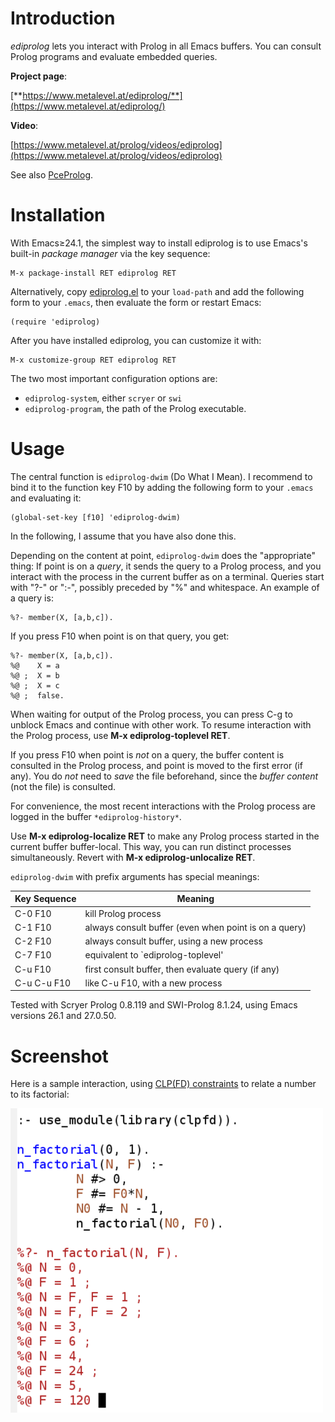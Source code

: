# Introduction

*ediprolog* lets you interact with Prolog in all Emacs buffers.
You can consult Prolog programs and evaluate embedded queries.

**Project page**:

[**https://www.metalevel.at/ediprolog/**](https://www.metalevel.at/ediprolog/)

**Video**:

[https://www.metalevel.at/prolog/videos/ediprolog](https://www.metalevel.at/prolog/videos/ediprolog)

See also [PceProlog](https://www.metalevel.at/pceprolog/).

# Installation

With Emacs&ge;24.1, the simplest way to install ediprolog is to use
Emacs's built-in *package&nbsp;manager* via the key sequence:

    M-x package-install RET ediprolog RET

Alternatively, copy [ediprolog.el](ediprolog.el) to your `load-path`
and add the following form to your `.emacs`, then evaluate the form or
restart&nbsp;Emacs:

    (require 'ediprolog)

After you have installed ediprolog, you can customize it with:

    M-x customize-group RET ediprolog RET

The two most important configuration options are:

   - `ediprolog-system`, either `scryer` or `swi`
   - `ediprolog-program`, the path of the Prolog executable.

# Usage

The central function is `ediprolog-dwim` (Do What I Mean). I recommend
to bind it to the function&nbsp;key&nbsp;F10 by adding the following
form to your&nbsp;`.emacs` and evaluating it:

    (global-set-key [f10] 'ediprolog-dwim)

In the following, I assume that you have also done this.

Depending on the content at point, `ediprolog-dwim` does the
"appropriate" thing: If point is on a *query*, it sends the query to a
Prolog process, and you interact with the process in the current
buffer as on a terminal. Queries start with "?-" or ":-", possibly
preceded by "%" and whitespace. An example of a query is:

    %?- member(X, [a,b,c]).

If you press F10 when point is on that query, you get:

    %?- member(X, [a,b,c]).
    %@    X = a
    %@ ;  X = b
    %@ ;  X = c
    %@ ;  false.

When waiting for output of the Prolog process, you can press C-g to
unblock Emacs and continue with other work. To resume interaction
with the Prolog process, use **M-x&nbsp;ediprolog-toplevel&nbsp;RET**.

If you press F10 when point is *not* on a query, the buffer content is
consulted in the Prolog process, and point is moved to the first error
(if any). You do&nbsp;*not* need to *save* the file beforehand, since
the *buffer&nbsp;content* (not the file) is consulted.

For convenience, the most recent interactions with the Prolog
process are logged in the buffer `*ediprolog-history*`.

Use **M-x ediprolog-localize RET** to make any Prolog process started
in the current buffer buffer-local. This way, you can run distinct
processes simultaneously. Revert with
**M-x&nbsp;ediprolog-unlocalize&nbsp;RET**.

`ediprolog-dwim` with prefix arguments has special meanings:

| Key Sequence |   Meaning                                                |
|--------------|----------------------------------------------------------|
|  C-0 F10     |   kill Prolog process                                    |
|  C-1 F10     |   always consult buffer (even when point is on a query)  |
|  C-2 F10     |   always consult buffer, using a new process             |
|  C-7 F10     |   equivalent to `ediprolog-toplevel'                     |
|  C-u F10     |   first consult buffer, then evaluate query (if any)     |
|  C-u C-u F10 |   like C-u F10, with a new process                       |

Tested with Scryer Prolog 0.8.119 and SWI-Prolog 8.1.24, using Emacs
versions 26.1 and&nbsp;27.0.50.

# Screenshot

Here is a sample interaction, using
[CLP(FD)&nbsp;constraints](https://www.metalevel.at/prolog/clpfd) to
relate a number to its factorial:

![Factorial](factorial.png)
